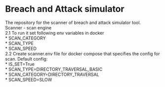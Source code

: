 # Breach and Attack simulator  
The repository for the scanner of breach and attack simulator tool.       
Scanner - scan engine    
    2.1 To run it set following env variables in docker    
        * SCAN_CATEGORY    
        * SCAN_TYPE    
        * SCAN_SPEED      
    2.2 Create scanner.env file for docker compose that specifies the config for scan. Default config:  
        * IS_SET=True    
        * SCAN_TYPE=DIRECTORY_TRAVERSAL_BASIC    
        * SCAN_CATEGORY=DIRECTORY_TRAVERSAL    
        * SCAN_SPEED=SLOW    
